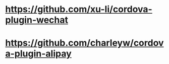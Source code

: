 # https://github.com/xu-li/cordova-plugin-wechat

# https://github.com/charleyw/cordova-plugin-alipay

